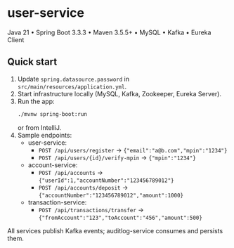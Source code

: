 # user-service

Java 21 • Spring Boot 3.3.3 • Maven 3.5.5+ • MySQL • Kafka • Eureka Client

## Quick start

1. Update `spring.datasource.password` in `src/main/resources/application.yml`.
2. Start infrastructure locally (MySQL, Kafka, Zookeeper, Eureka Server).
3. Run the app:
   ```bash
   ./mvnw spring-boot:run
   ```
   or from IntelliJ.
4. Sample endpoints:
   - user-service:
     - `POST /api/users/register` -> `{"email":"a@b.com","mpin":"1234"}`
     - `POST /api/users/{id}/verify-mpin` -> `{"mpin":"1234"}`
   - account-service:
     - `POST /api/accounts` -> `{"userId":1,"accountNumber":"123456789012"}`
     - `POST /api/accounts/deposit` -> `{"accountNumber":"123456789012","amount":1000}`
   - transaction-service:
     - `POST /api/transactions/transfer` -> `{"fromAccount":"123","toAccount":"456","amount":500}`

All services publish Kafka events; auditlog-service consumes and persists them.
